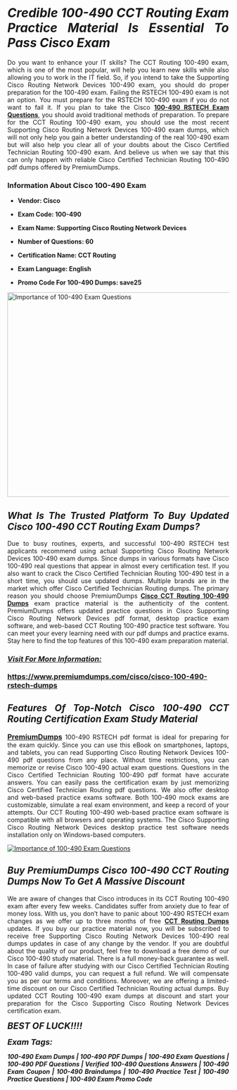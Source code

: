 <h1 style="text-align: justify;"><strong><em>Credible 100-490&nbsp;CCT Routing Exam Practice Material Is Essential To Pass Cisco Exam</em></strong></h1>

<p style="text-align: justify;">Do you want to enhance your IT skills? The CCT Routing 100-490 exam, which is one of the most popular, will help you learn new skills while also allowing you to work in the IT field. So, if you intend to take the Supporting Cisco Routing Network Devices 100-490 exam, you should do proper preparation for the 100-490 exam. Failing the RSTECH 100-490 exam is not an option. You must prepare for the RSTECH 100-490 exam if you do not want to fail it. If you plan to take the Cisco <strong><a href="https://www.premiumdumps.com/cisco/cisco-100-490-rstech-dumps">100-490&nbsp;RSTECH Exam Questions</a></strong>, you should avoid traditional methods of preparation. To prepare for the CCT Routing 100-490 exam, you should use the most recent Supporting Cisco Routing Network Devices 100-490 exam dumps, which will not only help you gain a better understanding of the real 100-490 exam but will also help you clear all of your doubts about the Cisco Certified Technician Routing 100-490 exam. And believe us when we say that this can only happen with reliable Cisco Certified Technician Routing 100-490 pdf dumps offered by PremiumDumps.</p>

<h3 style="text-align: justify;"><strong>Information About Cisco 100-490 Exam</strong></h3>

<ul>
	<li>
	<p style="text-align: justify;"><b>Vendor: Cisco</b></p>
	</li>
	<li>
	<p style="text-align: justify;"><b>Exam Code: 100-490</b></p>
	</li>
	<li>
	<p style="text-align: justify;"><b>Exam Name: Supporting Cisco Routing Network Devices</b></p>
	</li>
	<li>
	<p style="text-align: justify;"><b>Number of Questions: 60</b></p>
	</li>
	<li>
	<p style="text-align: justify;"><b>Certification Name: CCT Routing</b></p>
	</li>
	<li>
	<p style="text-align: justify;"><b>Exam Language: English</b></p>
	</li>
	<li>
	<p style="text-align: justify;"><b>Promo Code For 100-490 Dumps: save25</b></p>
	</li>
</ul>

<p style="text-align: justify;"><a href="https://www.premiumdumps.com/cisco/cisco-100-490-rstech-dumps"><img alt="Importance of 100-490 Exam Questions" src="https://i.imgur.com/P39uA2n.jpg" style="width: 700px; height: 465px;" /></a></p>

<h2 style="text-align: justify;"><strong><em>What Is The Trusted Platform To Buy Updated Cisco 100-490&nbsp;CCT Routing Exam Dumps?</em></strong></h2>

<p style="text-align: justify;">Due to busy routines, experts, and successful 100-490 RSTECH test applicants recommend using actual Supporting Cisco Routing Network Devices 100-490 exam dumps. Since dumps in various formats have Cisco 100-490 real questions that appear in almost every certification test. If you also want to crack the Cisco Certified Technician Routing 100-490 test in a short time, you should use updated dumps. Multiple brands are in the market which offer Cisco Certified Technician Routing dumps. The primary reason you should choose PremiumDumps <a href="https://www.premiumdumps.com/cisco/cisco-100-490-rstech-dumps"><strong>Cisco CCT Routing 100-490 Dumps</strong></a> exam practice material is the authenticity of the content. PremiumDumps offers updated practice questions in Cisco Supporting Cisco Routing Network Devices pdf format, desktop practice exam software, and web-based CCT Routing 100-490 practice test software. You can meet your every learning need with our pdf dumps and practice exams. Stay here to find the top features of this 100-490 exam preparation material.</p>

<h3 style="text-align: justify;"><strong><u><i>Visit For More Information:</i></u><br />
<br />
<a href="https://www.premiumdumps.com/cisco/cisco-100-490-rstech-dumps">https://www.premiumdumps.com/cisco/cisco-100-490-rstech-dumps</a></strong></h3>

<h2 style="text-align: justify;"><strong><em>Features Of Top-Notch Cisco 100-490&nbsp;CCT Routing Certification Exam Study Material</em></strong></h2>

<p style="text-align: justify;"><span style="font-size:16px;"><strong><a href="https://www.premiumdumps.com/">PremiumDumps</a></strong></span> 100-490 RSTECH pdf format is ideal for preparing for the exam quickly. Since you can use this eBook on smartphones, laptops, and tablets, you can read Supporting Cisco Routing Network Devices 100-490 pdf questions from any place. Without time restrictions, you can memorize or revise Cisco 100-490 actual exam questions. Questions in the Cisco Certified Technician Routing 100-490 pdf format have accurate answers. You can easily pass the certification exam by just memorizing Cisco Certified Technician Routing pdf questions. We also offer desktop and web-based practice exams software. Both 100-490 mock exams are customizable, simulate a real exam environment, and keep a record of your attempts. Our CCT Routing 100-490 web-based practice exam software is compatible with all browsers and operating systems. The Cisco Supporting Cisco Routing Network Devices desktop practice test software needs installation only on Windows-based computers.</p>

<p style="text-align: justify;"><a href="https://www.premiumdumps.com/cisco/cisco-100-490-rstech-dumps"><img alt="Importance of 100-490 Exam Questions" src="https://i.imgur.com/2KPb8yb.jpg" /></a></p>

<h2 style="text-align: justify;"><strong><em>Buy PremiumDumps&nbsp;Cisco 100-490&nbsp;CCT Routing Dumps Now To Get A Massive Discount</em></strong></h2>

<p style="text-align: justify;">We are aware of changes that Cisco introduces in its CCT Routing 100-490 exam after every few weeks. Candidates suffer from anxiety due to fear of money loss. With us, you don&rsquo;t have to panic about&nbsp;100-490 RSTECH exam changes as we offer up to three months of free <strong><a href="https://www.premiumdumps.com/cisco/cisco-cct-routing-switching-exam-dumps">CCT Routing Dumps</a></strong> updates. If you buy our practice material now, you will be subscribed to receive free Supporting Cisco Routing Network Devices 100-490 real dumps updates in case of any change by the vendor. If you are doubtful about the quality of our product, feel free to download a free demo of our Cisco 100-490 study material. There is a full money-back guarantee as well. In case of failure after studying with our Cisco Certified Technician Routing 100-490 valid dumps, you can request a full refund. We will compensate you as per our terms and conditions. Moreover, we are offering a limited-time discount on our Cisco Certified Technician Routing actual dumps. Buy updated CCT Routing 100-490 exam dumps at discount and start your preparation for the Cisco Supporting Cisco Routing Network Devices certification exam.</p>

<p style="text-align: justify;"><em><span style="font-size:20px;"><strong>BEST OF LUCK!!!!</strong></span></em></p>

<p style="text-align: justify;"><span style="font-size:18px;"><strong><em>Exam Tags:</em></strong></span><span style="font-size:20px;"><strong><em> </em></strong></span></p>

<p style="text-align: justify;"><span style="font-size:14px;"><strong><em>100-490 Exam Dumps | 100-490 PDF Dumps | 100-490 Exam Questions | 100-490 PDF Questions | Verified 100-490 Questions Answers | 100-490 Exam Coupon | 100-490 Braindumps | 100-490 Practice Test | 100-490 Practice Questions | 100-490 Exam Promo Code</em></strong></span></p>
